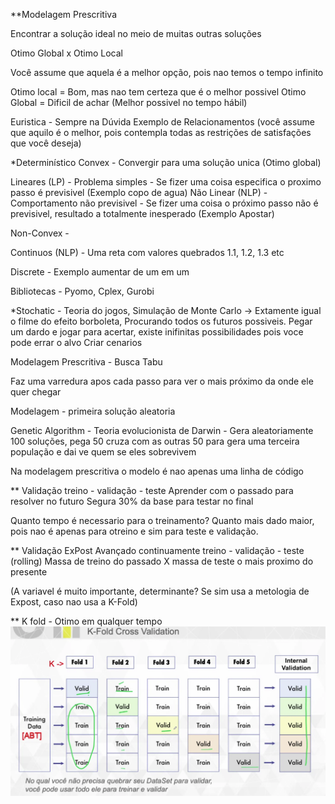 **Modelagem Prescritiva

Encontrar a solução ideal no meio de muitas outras soluções

Otimo Global x Otimo Local

Você assume que aquela é a melhor opção, pois nao temos o tempo infinito

Otimo local = Bom, mas nao tem certeza que é o melhor possivel
Otimo Global = Dificil de achar (Melhor possivel no tempo hábil)

Euristica - Sempre na Dúvida Exemplo de Relacionamentos (você assume que aquilo é o melhor, pois contempla todas as restrições de satisfações que você deseja)

*Determinístico
Convex - Convergir para uma solução unica (Otimo global)

Lineares (LP) - Problema simples - Se fizer uma coisa especifica o proximo passo é previsivel (Exemplo copo de agua)
Não Linear (NLP) - Comportamento não previsivel - Se fizer uma coisa o próximo passo não é previsivel, resultado a totalmente inesperado (Exemplo Apostar)

Non-Convex - 

Continuos (NLP) - Uma reta com valores quebrados 1.1, 1.2, 1.3 etc

Discrete - Exemplo aumentar de um em um

Bibliotecas - Pyomo, Cplex, Gurobi

*Stochatic - Teoria do jogos, Simulação de Monte Carlo -> Extamente igual o filme do efeito borboleta, Procurando todos os futuros possiveis. Pegar um dardo e jogar para acertar, existe inifinitas possibilidades pois voce pode errar o alvo
Criar cenarios


Modelagem Prescritiva - Busca Tabu

Faz uma varredura apos cada passo para ver o mais próximo da onde ele quer chegar

Modelagem - primeira solução aleatoria

Genetic Algorithm - Teoria evolucionista de Darwin - Gera aleatoriamente 100 soluções, pega 50 cruza com as outras 50 para gera uma terceira população e dai ve quem se eles sobrevivem

Na modelagem prescritiva o modelo é nao apenas uma linha de código



** Validação 
treino - validação - teste
Aprender com o passado para resolver no futuro
Segura 30% da base para testar no final

Quanto tempo é necessario para o treinamento?
Quanto mais dado maior, pois nao é apenas para otreino e sim para teste e validação.

** Validação ExPost 
Avançado continuamente treino - validação - teste (rolling)
Massa de treino do passado X massa de teste o mais proximo do presente


(A variavel é muito importante, determinante? Se sim usa a metologia de Expost, caso nao usa a K-Fold)

** K fold - Otimo em qualquer tempo 
![K-Fold Cross](image.png)